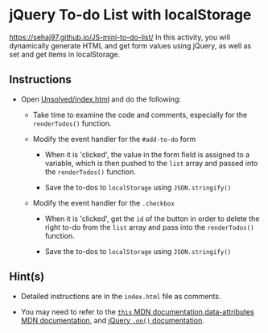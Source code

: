 # jQuery To-do List with localStorage
https://sehaj97.github.io/JS-mini-to-do-list/
In this activity, you will dynamically generate HTML and get form values using jQuery, as well as set and get items in localStorage.

## Instructions

* Open [Unsolved/index.html](Unsolved/index.html) and do the following:

  * Take time to examine the code and comments, especially for the `renderTodos()` function.

  * Modify the event handler for the `#add-to-do` form
  
    * When it is 'clicked', the value in the form field is assigned to a variable, which is then pushed to the `list` array and passed into the `renderTodos()` function.

    * Save the to-dos to `localStorage` using `JSON.stringify()`

  * Modify the event handler for the `.checkbox`
  
    * When it is 'clicked', get the `id` of the button in order to delete the right to-do from the `list` array and pass into the `renderTodos()` function.

    * Save the to-dos to `localStorage` using `JSON.stringify()`

## Hint(s)

* Detailed instructions are in the `index.html` file as comments.

* You may need to refer to the [`this` MDN documentation](https://developer.mozilla.org/en-US/docs/Web/JavaScript/Reference/Operators/this),[data-attributes MDN documentation](https://developer.mozilla.org/en-US/docs/Web/HTML/Global_attributes/data-*), and [jQuery `.on()` documentation](https://api.jquery.com/on/).
